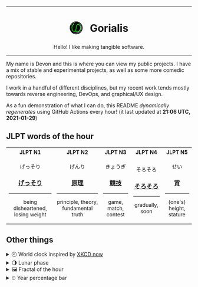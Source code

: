 ***

<h1 align="center">
<sub>
    <img src="readme/resources/avatar.png" height="36">
</sub>
&nbsp;
Gorialis
</h1>
<p align="center">
Hello! I like making tangible software.
</p>

***

My name is Devon and this is where you can view my public projects. I have a mix of stable and experimental projects, as well as some more comedic repositories.

I work in a handful of different disciplines, but my recent work tends mostly towards reverse engineering, DevOps, and graphical/UX design.

As a fun demonstration of what I can do, this README *dynamically regenerates* using GitHub Actions every hour! (it last updated at **21:06 UTC, 2021-01-29**)

<h2>JLPT words of the hour</h2>
<table>
    <tr>
        <th>JLPT N1</th>
        <th>JLPT N2</th>
        <th>JLPT N3</th>
        <th>JLPT N4</th>
        <th>JLPT N5</th>
    </tr>
    <tr>
        <td>
            <p align="center">げっそり</p>
            <h3 align="center"><b><a href="https://jisho.org/search/%E3%81%92%E3%81%A3%E3%81%9D%E3%82%8A">げっそり</a></b></h3>
            <hr>
            <p align="center">being disheartened,<wbr> losing weight</p>
        </td>
        <td>
            <p align="center">げんり</p>
            <h3 align="center"><b><a href="https://jisho.org/search/%E5%8E%9F%E7%90%86">原理</a></b></h3>
            <hr>
            <p align="center">principle,<wbr> theory,<wbr> fundamental truth</p>
        </td>
        <td>
            <p align="center">きょうぎ</p>
            <h3 align="center"><b><a href="https://jisho.org/search/%E7%AB%B6%E6%8A%80">競技</a></b></h3>
            <hr>
            <p align="center">game,<wbr> match,<wbr> contest</p>
        </td>
        <td>
            <p align="center">そろそろ</p>
            <h3 align="center"><b><a href="https://jisho.org/search/%E3%81%9D%E3%82%8D%E3%81%9D%E3%82%8D">そろそろ</a></b></h3>
            <hr>
            <p align="center">gradually,<wbr> soon</p>
        </td>
        <td>
            <p align="center">せい</p>
            <h3 align="center"><b><a href="https://jisho.org/search/%E8%83%8C">背</a></b></h3>
            <hr>
            <p align="center">(one's) height,<wbr> stature</p>
        </td>
    </tr>
</table>

<h2>Other things</h2>
<details>
<summary>🕘  World clock inspired by <a href="https://xkcd.com/now">XKCD now</a></summary>

> <img src="generated/now.png" width="512">

</details>
<details>
<summary>🌖 Lunar phase</summary>

The moon is approximately 58.49% through its phase (Waning Gibbous).

</details>
<details>
<summary>&#x1f5bc; Fractal of the hour</summary>

> <img src="generated/fractal.png" width="512">

</details>
<details>
<summary>&#x23f2; Year percentage bar</summary>
<pre><code>2021 [█▁▁▁▁▁▁▁▁▁▁▁▁▁▁▁▁▁▁▁] 7.91%</code></pre>
</details>
